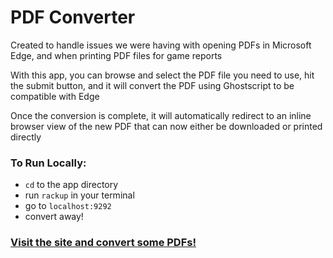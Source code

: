 # PDF Converter

Created to handle issues we were having with opening PDFs in Microsoft Edge, and when printing PDF files for game reports

With this app, you can browse and select the PDF file you need to use, hit the submit button, and it will convert the PDF using Ghostscript to be compatible with Edge

Once the conversion is complete, it will automatically redirect to an inline browser view of the new PDF that can now either be downloaded or printed directly

### To Run Locally:

- `cd` to the app directory
- run `rackup` in your terminal
- go to `localhost:9292`
- convert away!

### [Visit the site and convert some PDFs!](https://glacial-mountain-53996.herokuapp.com/)
